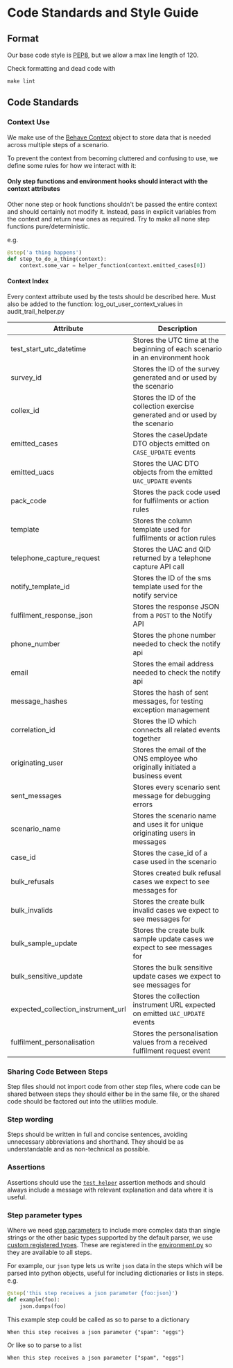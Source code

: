 # Code Standards and Style Guide

## Format

Our base code style is [PEP8](https://www.python.org/dev/peps/pep-0008/), but we allow a max line length of 120.

Check formatting and dead code with

```shell
make lint
```

## Code Standards

### Context Use

We make use of the [Behave Context](https://behave.readthedocs.io/en/stable/tutorial.html#context) object to store data
that is needed across multiple steps of a scenario.

To prevent the context from becoming cluttered and confusing to use, we define some rules for how we interact with it:

#### Only step functions and environment hooks should interact with the context attributes

Other none step or hook functions shouldn't be passed the entire context and should certainly not modify it. Instead,
pass in explicit variables from the context and return new ones as required. Try to make all none step functions
pure/deterministic.

e.g.

```python
@step('a thing happens')
def step_to_do_a_thing(context):
    context.some_var = helper_function(context.emitted_cases[0])
```

#### Context Index

Every context attribute used by the tests should be described here. Must also be added to the function:
log_out_user_context_values in audit_trail_helper.py

| Attribute                          | Description                                                                    |
|------------------------------------|--------------------------------------------------------------------------------|
| test_start_utc_datetime            | Stores the UTC time at the beginning of each scenario in an environment hook   |
| survey_id                          | Stores the ID of the survey generated and or used by the scenario              |
| collex_id                          | Stores the ID of the collection exercise generated and or used by the scenario |
| emitted_cases                      | Stores the caseUpdate DTO objects emitted on `CASE_UPDATE` events              |
| emitted_uacs                       | Stores the UAC DTO objects from the emitted `UAC_UPDATE` events                |
| pack_code                          | Stores the pack code used for fulfilments or action rules                      |
| template                           | Stores the column template used for fulfilments or action rules                |
| telephone_capture_request          | Stores the UAC and QID returned by a telephone capture API call                |
| notify_template_id                 | Stores the ID of the sms template used for the notify service                  |
| fulfilment_response_json           | Stores the response JSON from a `POST` to the Notify API                       |
| phone_number                       | Stores the phone number needed to check the notify api                         |
| email                              | Stores the email address needed to check the notify api                        |
| message_hashes                     | Stores the hash of sent messages, for testing exception management             |
| correlation_id                     | Stores the ID which connects all related events together                       |
| originating_user                   | Stores the email of the ONS employee who originally initiated a business event |
| sent_messages                      | Stores every scenario sent message for debugging errors                        |
| scenario_name                      | Stores the scenario name and uses it for unique originating users in messages  |
| case_id                            | Stores the case_id of a case used in the scenario                              |
| bulk_refusals                      | Stores created bulk refusal cases we expect to see messages for                |
| bulk_invalids                      | Stores the create bulk invalid cases we expect to see messages for             |
| bulk_sample_update                 | Stores the create bulk sample update cases we expect to see messages for       |
| bulk_sensitive_update              | Stores the bulk sensitive update cases we expect to see messages for           |
| expected_collection_instrument_url | Stores the collection instrument URL expected on emitted `UAC_UPDATE` events   |
| fulfilment_personalisation         | Stores the personalisation values from a received fulfilment request event     |

### Sharing Code Between Steps

Step files should not import code from other step files, where code can be shared between steps they should either be in
the same file, or the shared code should be factored out into the utilities module.

### Step wording

Steps should be written in full and concise sentences, avoiding unnecessary abbreviations and shorthand. They should be
as understandable and as non-technical as possible.

### Assertions

Assertions should use the [`test_helper`](acceptance_tests/utilities/test_case_helper.py) assertion methods and should
always include a message with relevant explanation and data where it is useful.

### Step parameter types

Where we need [step parameters](https://behave.readthedocs.io/en/stable/tutorial.html#step-parameters) to include more
complex data than single strings or the other basic types supported by the default parser, we
use [custom registered types](https://behave.readthedocs.io/en/stable/api.html#behave.register_type). These are
registered in the [environment.py](acceptance_tests/features/environment.py) so they are available to all steps.

For example, our `json` type lets us write `json` data in the steps which will be parsed into python objects, useful for
including dictionaries or lists in steps. e.g.

```python
@step('this step receives a json parameter {foo:json}')
def example(foo):
    json.dumps(foo)
```

This example step could be called as so to parse to a dictionary

```gherkin
When this step receives a json parameter {"spam": "eggs"}
```

Or like so to parse to a list

```gherkin
When this step receives a json parameter ["spam", "eggs"]
```
